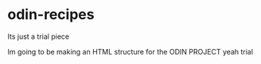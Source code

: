 # odin-recipes
Its just a trial piece

Im going to be making an HTML structure for the ODIN PROJECT
yeah trial